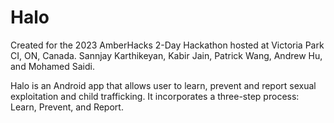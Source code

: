 # Halo

Created for the 2023 AmberHacks 2-Day Hackathon hosted at Victoria Park CI, ON, Canada.
Sannjay Karthikeyan, Kabir Jain, Patrick Wang, Andrew Hu, and Mohamed Saidi.

Halo is an Android app that allows user to learn, prevent and report sexual exploitation and child trafficking. It incorporates a three-step process: Learn, Prevent, and Report.
